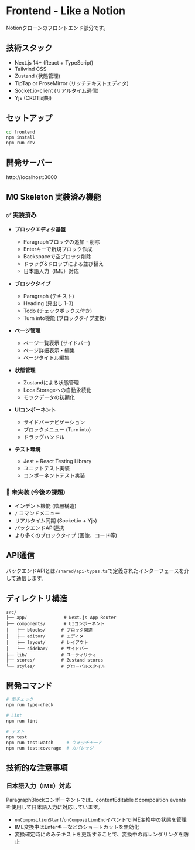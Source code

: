 # Frontend - Like a Notion

Notionクローンのフロントエンド部分です。

## 技術スタック
- Next.js 14+ (React + TypeScript)
- Tailwind CSS
- Zustand (状態管理)
- TipTap or ProseMirror (リッチテキストエディタ)
- Socket.io-client (リアルタイム通信)
- Yjs (CRDT同期)

## セットアップ
```bash
cd frontend
npm install
npm run dev
```

## 開発サーバー
http://localhost:3000

## M0 Skeleton 実装済み機能

### ✅ 実装済み
- **ブロックエディタ基盤**
  - Paragraphブロックの追加・削除
  - Enterキーで新規ブロック作成
  - Backspaceで空ブロック削除
  - ドラッグ&ドロップによる並び替え
  - 日本語入力（IME）対応
  
- **ブロックタイプ**
  - Paragraph (テキスト)
  - Heading (見出し 1-3)
  - Todo (チェックボックス付き)
  - Turn into機能 (ブロックタイプ変換)

- **ページ管理**
  - ページ一覧表示 (サイドバー)
  - ページ詳細表示・編集
  - ページタイトル編集

- **状態管理**
  - Zustandによる状態管理
  - LocalStorageへの自動永続化
  - モックデータの初期化

- **UIコンポーネント**
  - サイドバーナビゲーション
  - ブロックメニュー (Turn into)
  - ドラッグハンドル

- **テスト環境**
  - Jest + React Testing Library
  - ユニットテスト実装
  - コンポーネントテスト実装

### 🚧 未実装 (今後の課題)
- インデント機能 (階層構造)
- `/` コマンドメニュー
- リアルタイム同期 (Socket.io + Yjs)
- バックエンドAPI連携
- より多くのブロックタイプ (画像、コード等)

## API通信
バックエンドAPIとは`/shared/api-types.ts`で定義されたインターフェースを介して通信します。

## ディレクトリ構造

```
src/
├── app/              # Next.js App Router
├── components/       # UIコンポーネント
│   ├── blocks/      # ブロック関連
│   ├── editor/      # エディタ
│   ├── layout/      # レイアウト
│   └── sidebar/     # サイドバー
├── lib/             # ユーティリティ
├── stores/          # Zustand stores
└── styles/          # グローバルスタイル
```

## 開発コマンド

```bash
# 型チェック
npm run type-check

# Lint
npm run lint

# テスト
npm test
npm run test:watch     # ウォッチモード
npm run test:coverage  # カバレッジ
```

## 技術的な注意事項

### 日本語入力（IME）対応
ParagraphBlockコンポーネントでは、contentEditableとcomposition eventsを使用して日本語入力に対応しています。
- `onCompositionStart`/`onCompositionEnd`イベントでIME変換中の状態を管理
- IME変換中はEnterキーなどのショートカットを無効化
- 変換確定時にのみテキストを更新することで、変換中の再レンダリングを防止